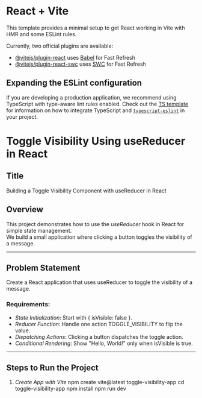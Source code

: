# React + Vite

This template provides a minimal setup to get React working in Vite with HMR and some ESLint rules.

Currently, two official plugins are available:

- [@vitejs/plugin-react](https://github.com/vitejs/vite-plugin-react/blob/main/packages/plugin-react) uses [Babel](https://babeljs.io/) for Fast Refresh
- [@vitejs/plugin-react-swc](https://github.com/vitejs/vite-plugin-react/blob/main/packages/plugin-react-swc) uses [SWC](https://swc.rs/) for Fast Refresh

## Expanding the ESLint configuration

If you are developing a production application, we recommend using TypeScript with type-aware lint rules enabled. Check out the [TS template](https://github.com/vitejs/vite/tree/main/packages/create-vite/template-react-ts) for information on how to integrate TypeScript and [`typescript-eslint`](https://typescript-eslint.io) in your project.

# Toggle Visibility Using useReducer in React

## Title
Building a Toggle Visibility Component with useReducer in React

## Overview
This project demonstrates how to use the *useReducer* hook in React for simple state management.  
We build a small application where clicking a button toggles the visibility of a message.

---

## Problem Statement
Create a React application that uses useReducer to toggle the visibility of a message.

### Requirements:
- *State Initialization*: Start with { isVisible: false }.
- *Reducer Function*: Handle one action TOGGLE_VISIBILITY to flip the value.
- *Dispatching Actions*: Clicking a button dispatches the toggle action.
- *Conditional Rendering*: Show "Hello, World!" only when isVisible is true.

---

## Steps to Run the Project

1. *Create App with Vite*
   npm create vite@latest toggle-visibility-app
   cd toggle-visibility-app
   npm install
   npm run dev